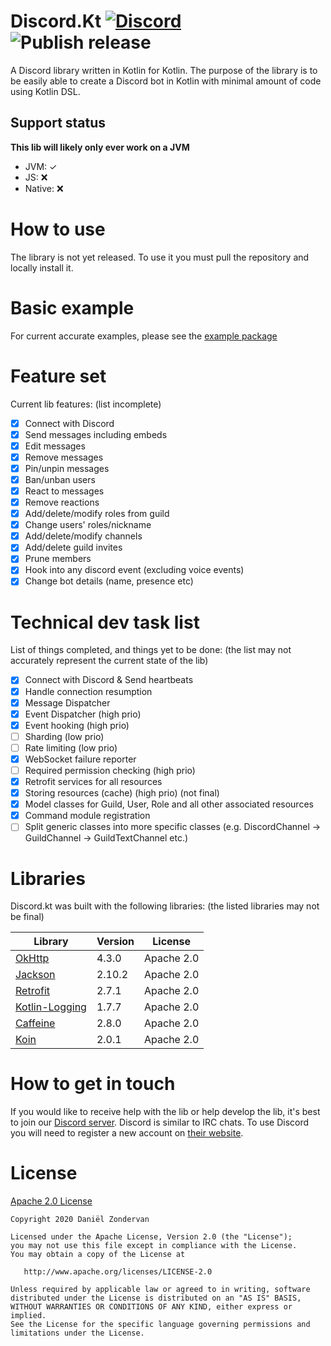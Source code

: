 # Discord.Kt [![Discord](https://img.shields.io/discord/663780943609331733.svg?style=flat-square)](https://discord.gg/RkBVCmy) ![Publish release](https://github.com/Jofairden/Discord.Kt/workflows/Publish%20release/badge.svg?event=release)
A Discord library written in Kotlin for Kotlin. The purpose of the library is to be easily able to create a Discord bot in Kotlin with minimal amount of code using Kotlin DSL.

## Support status
**This lib will likely only ever work on a JVM**
*   JVM: ✓
*   JS: ❌
*   Native: ❌

# How to use
The library is not yet released.
To use it you must pull the repository and locally install it.

# Basic example
For current accurate examples, please see the [example package](https://github.com/Jofairden/Discord.Kt/tree/master/src/main/kotlin/com/jofairden/discordkt/example)

# Feature set
Current lib features: (list incomplete)
- [x] Connect with Discord
- [x] Send messages including embeds
- [x] Edit messages
- [x] Remove messages
- [x] Pin/unpin messages
- [x] Ban/unban users
- [x] React to messages
- [x] Remove reactions
- [x] Add/delete/modify roles from guild
- [x] Change users' roles/nickname
- [x] Add/delete/modify channels
- [x] Add/delete guild invites
- [x] Prune members
- [x] Hook into any discord event (excluding voice events)
- [x] Change bot details (name, presence etc)

# Technical dev task list
List of things completed, and things yet to be done: (the list may not accurately represent the current state of the lib)
- [x] Connect with Discord & Send heartbeats
- [x] Handle connection resumption
- [x] Message Dispatcher
- [x] Event Dispatcher (high prio)
- [x] Event hooking (high prio)
- [ ] Sharding (low prio)
- [ ] Rate limiting (low prio)
- [x] WebSocket failure reporter
- [ ] Required permission checking (high prio)
- [x] Retrofit services for all resources
- [x] Storing resources (cache) (high prio) (not final)
- [x] Model classes for Guild, User, Role and all other associated resources
- [x] Command module registration
- [ ] Split generic classes into more specific classes (e.g. DiscordChannel -> GuildChannel -> GuildTextChannel etc.)

# Libraries
Discord.kt was built with the following libraries: (the listed libraries may not be final)

| Library       | Version       | License       |
| ------------- | ------------- | ------------- |
| [OkHttp](https://github.com/square/okhttp)  | 4.3.0 | Apache 2.0 |
| [Jackson](https://github.com/FasterXML/jackson)  | 2.10.2| Apache 2.0 |
| [Retrofit](https://github.com/square/retrofit) | 2.7.1 | Apache 2.0 |
| [Kotlin-Logging](https://github.com/MicroUtils/kotlin-logging) | 1.7.7 | Apache 2.0 |
| [Caffeine](https://github.com/ben-manes/caffeine) | 2.8.0 | Apache 2.0 |
| [Koin](https://github.com/InsertKoinIO/koin) | 2.0.1 | Apache 2.0 |

# How to get in touch

If you would like to receive help with the lib or help develop the lib, it's best to join our [Discord server](https://discord.gg/RkBVCmy). Discord is similar to IRC chats. To use Discord you will need to register a new account on [their website](https://discordapp.com/).

# License
[Apache 2.0 License](https://github.com/Jofairden/Discord.Kt/blob/master/LICENSE)
```
Copyright 2020 Daniël Zondervan

Licensed under the Apache License, Version 2.0 (the "License");
you may not use this file except in compliance with the License.
You may obtain a copy of the License at

   http://www.apache.org/licenses/LICENSE-2.0

Unless required by applicable law or agreed to in writing, software
distributed under the License is distributed on an "AS IS" BASIS,
WITHOUT WARRANTIES OR CONDITIONS OF ANY KIND, either express or implied.
See the License for the specific language governing permissions and
limitations under the License.
```

